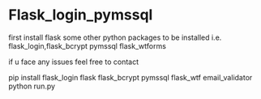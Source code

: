 # Flask_login_pymssql
 first install flask
 some other python packages to be installed i.e. 
   flask_login,flask_bcrypt  pymssql flask_wtforms
 
 
 if u face any issues feel free to contact
 
 
pip install flask_login flask flask_bcrypt  pymssql flask_wtf email_validator
python run.py